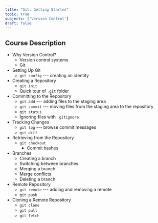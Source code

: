 ```yaml
---
title: "Git: Getting Started"
topic: true
subjects: ['Version Control']
draft: false
---
```


## Course Description

- Why Version Control?
	- Version control systems
	- Git
- Setting Up Git
	- `git config` --- creating an identity
- Creating a Repository
	- `git init`
	- Quick tour of `.git` folder
- Committing to the Repository
	- `git add` --- adding files to the staging area
	- `git commit` --- moving files from the staging area to the repository
	- `git status`
	- Ignoring files with `.gitignore`
- Tracking Changes
	- `git log` --- browse commit messages
	- `git diff`
- Retrieving from the Repository
	- `git checkout`
		- Commit hashes
- Branches
	- Creating a branch
	- Switching between branches
	- Merging a branch
	- Merge conflicts
	- Deleting a branch
- Remote Repository
	- `git remote` --- adding and removing a remote
	- `git push`
- Cloning a Remote Repository
	- `git clone`
	- `git pull`
	- `git fetch`

